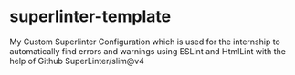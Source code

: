 # superlinter-template

My Custom Superlinter Configuration which is used for the internship to automatically find errors and warnings using ESLint and HtmlLint with the help of Github SuperLinter/slim@v4
